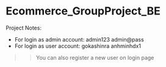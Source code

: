 # Ecommerce_GroupProject_BE
Project Notes:
- For login as admin account: 
admin123
admin@pass
- For login as user account: 
gokashinra
anhminhdx1
>>You can also register a new user on login page 
